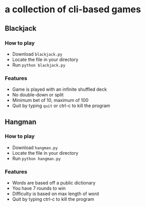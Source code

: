 # a collection of cli-based games

## Blackjack
### How to play
* Download `blackjack.py`
* Locate the file in your directory
* Run `python blackjack.py`

### Features
* Game is played with an infinite shuffled deck
* No double-down or split
* Minimum bet of 10, maximum of 100
* Quit by typing `quit` or ctrl-c to kill the program


## Hangman
### How to play
* Download `hangman.py`
* Locate the file in your directory
* Run `python hangman.py`

### Features
* Words are based off a public dictionary
* You have 7 rounds to win
* Difficulty is based on max length of word
* Quit by typing ctrl-c to kill the program